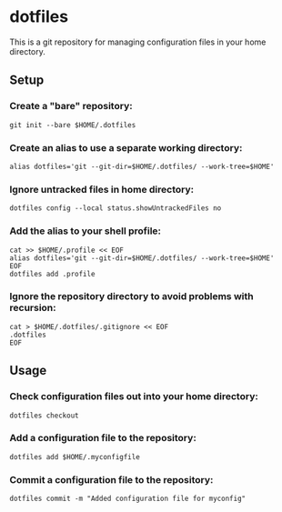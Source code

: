 # dotfiles
This is a git repository for managing configuration files in your home directory.

## Setup
### Create a "bare" repository:
```shell
git init --bare $HOME/.dotfiles
```
### Create an alias to use a separate working directory:
```shell
alias dotfiles='git --git-dir=$HOME/.dotfiles/ --work-tree=$HOME'
```
### Ignore untracked files in home directory:
```shell
dotfiles config --local status.showUntrackedFiles no
```
### Add the alias to your shell profile:
```shell
cat >> $HOME/.profile << EOF
alias dotfiles='git --git-dir=$HOME/.dotfiles/ --work-tree=$HOME'
EOF
dotfiles add .profile
```
### Ignore the repository directory to avoid problems with recursion:
```shell
cat > $HOME/.dotfiles/.gitignore << EOF
.dotfiles
EOF
```
## Usage
### Check configuration files out into your home directory:
```shell
dotfiles checkout
```
### Add a configuration file to the repository:
```shell
dotfiles add $HOME/.myconfigfile
```
### Commit a configuration file to the repository:
```shell
dotfiles commit -m "Added configuration file for myconfig"
```
